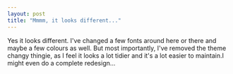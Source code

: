 ```yaml
---
layout: post
title: "Mmmm, it looks different..."
---
```

Yes it looks different. I've changed a few fonts around here or there and
maybe a few colours as well. But most importantly, I've removed the theme
changy thingie, as I feel it looks a lot tidier and it's a lot easier to
maintain.I might even do a complete redesign...

